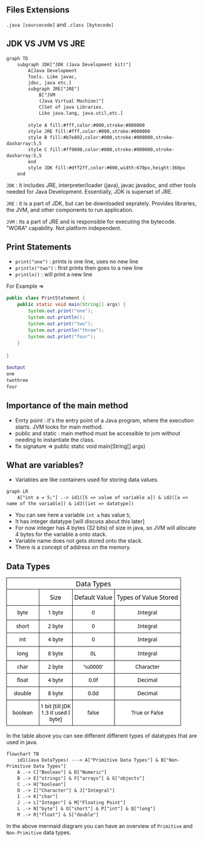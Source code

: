## Files Extensions
`.java [sourcecode]` and `.class [bytecode]`

## JDK VS JVM VS JRE

```mermaid
graph TD
    subgraph JDK["JDK (Java Development kit)"]
        A[Java Development 
        Tools. Like javac, 
        jdoc, java etc.]
        subgraph JRE["JRE"]
            B["JVM
            (Java Virtual Machine)"]
            C[Set of java Libraries. 
            Like java.lang, java.util,etc.]
        
        style A fill:#fff,color:#000,stroke:#000000
        style JRE fill:#fff,color:#000,stroke:#000000
        style B fill:#b7e892,color:#000,stroke:#000000,stroke-dasharray:5,5
        style C fill:#ff9090,color:#000,stroke:#000000,stroke-dasharray:5,5
        end
        style JDK fill:#dff2ff,color:#000,width:670px,height:360px
    end
```


`JDK`  : it includes JRE, interpreter/loader (java), javac javadoc, and other tools needed for Java Development. Essentially, JDK is superset of JRE.

`JRE` : it is a part of JDK, but can be downloaded seprately. Provides libraries, the JVM, and other components to run application.

`JVM` : its a part of JRE and is responsible for executing the bytecode. "WORA" capability. Not platform independent.


## Print Statements
- `print("one")` : prints is one line, uses no new line
- `println("two")` : first prints then goes to a new line
- `println()` : will print a new line

For Example => 
```java
public class PrintStatement {
    public static void main(String[] args) {
        System.out.print("one");
        System.out.println();
        System.out.print("two");
        System.out.println("three");
        System.out.print("four");
    }

}
```

```bash
$output
one
twothree
four
```

## Importance of the main method
- Enrty point : it's the entry point of a Java program,
where the execution starts. JVM looks for main method.
- public and static : main method must be accessible to jvm without needing to instantiate the class.
- fix signature => public static void main(String[] args)

## What are variables?
- Variables are like containers used for storing data values.
```mermaid
graph LR
    A["int a = 5;"] .-> id1([5 => value of variable a]) & id2([a => name of the variable]) & id3([int => datatype])

```
- You can see here a variable `int a` has value `5`;
- It has integer datatype [will discuss about this later]
- For now integer has 4 bytes (32 bits) of size in java, so JVM will allocate 4 bytes for the variable a onto stack.
- Variable name does not gets stored onto the stack.
- There is a concept of address on the memory.

## Data Types

![Data Types](../Images/datatypes.png "Data Types")

In the table above you can see different different types of datatypes that are used in java.

```mermaid
flowchart TB
    id1(Java DataTypes) ---> A["Primitive Data Types"] & B["Non-Primitive Data Types"]
    A .-> C["Boolean"] & D["Numeric"]
    B .-> E["strings"] & F["arrays"] & G["objects"]
    C .-> H["boolean"]
    D .-> I["Character"] & J["Integral"]
    I .-> K["char"]
    J .-> L["Integer"] & M["Floating Point"]
    L .-> N["byte"] & O["short"] & P["int"] & Q["long"]
    M .-> R["float"] & S["double"]
```
In the above mermaid diagram you can have an overview of `Primitive` and `Non-Primitive` data types.






